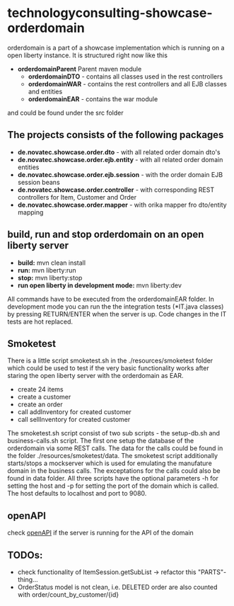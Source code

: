 # technologyconsulting-showcase-orderdomain
orderdomain is a part of a showcase implementation which is running on a open liberty instance. It is structured right now like this

- **orderdomainParent** Parent maven module
    - **orderdomainDTO** - contains all classes used in the rest controllers
    - **orderdomainWAR** - contains the rest controllers and all EJB classes and entities
    - **orderdomainEAR** - contains the war module

and could be found under the src folder

## The projects consists of the following packages

- **de.novatec.showcase.order.dto** - with all related order domain dto's
- **de.novatec.showcase.order.ejb.entity** - with all related order domain entities
- **de.novatec.showcase.order.ejb.session** - with the order domain EJB session beans
- **de.novatec.showcase.order.controller** - with corresponding REST controllers for Item, Customer and Order
- **de.novatec.showcase.order.mapper** - with orika mapper fro dto/entity mapping

## build, run and stop orderdomain on an open liberty server
- **build:** mvn clean install
- **run:** mvn liberty:run
- **stop:** mvn liberty:stop
- **run open liberty in development mode:** mvn liberty:dev

All commands have to be executed from the orderdomainEAR folder. In development mode you can run the the integration tests (*IT.java classes) by pressing RETURN/ENTER when the server is up. Code changes in the IT tests are hot replaced.

## Smoketest
There is a little script smoketest.sh in the ./resources/smoketest folder which could be used to test if the very basic functionality works after staring the open liberty server with the orderdomain as EAR.

- create 24 items
- create a customer
- create an order
- call addInventory for created customer
- call sellInventory for created customer 

The smoketest.sh script consist of two sub scripts - the setup-db.sh and business-calls.sh script. The first one setup the database of the orderdomain via some REST calls. The data for the calls could be found in the folder ./resources/smoketest/data. The smoketest script additionally starts/stops a mockserver which is used for emulating the manufature domain in the business calls. The exceptations for the calls could also be found in data folder. All three scripts have the optional parameters -h for setting the host and -p for setting the port of the domain which is called. The host defaults to localhost and port to 9080.

## openAPI
check [openAPI](http://localhost:9080/api/explorer/) if the server is running for the  API of the domain

## TODOs:

- check functionality of ItemSession.getSubList -> refactor this "PARTS"-thing...
- OrderStatus model is not clean, i.e. DELETED order are also counted with order/count_by_customer/{id}
